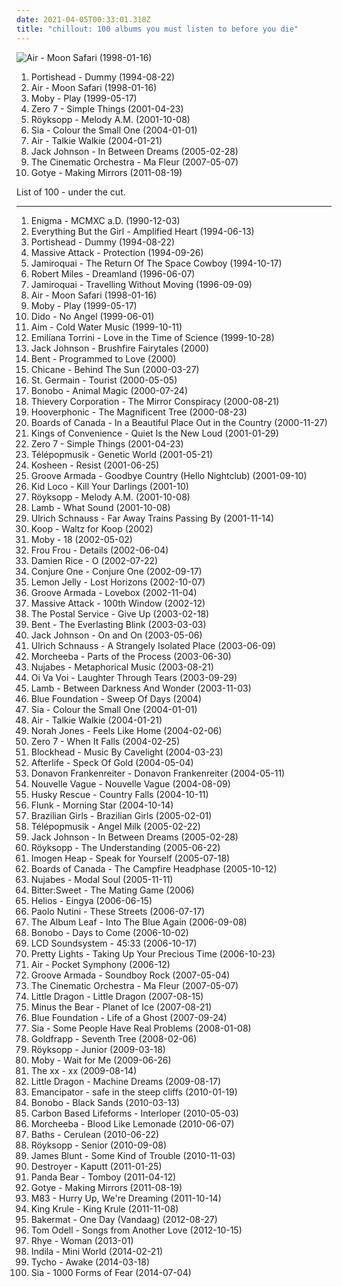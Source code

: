 ```yaml
---
date: 2021-04-05T00:33:01.318Z
title: "chillout: 100 albums you must listen to before you die"
---
```

![Air - Moon Safari (1998-01-16)](http://coverartarchive.org/release/4c55906c-349b-362d-922e-956762912b42/1257682386-500.jpg "Air - Moon Safari (1998-01-16)")
<ol class="albums">
<li data-cover="http://coverartarchive.org/release/87888070-1b25-4830-aebc-dee490058b74/2550628489-500.jpg" data-tags="trip-hop" role="button">Portishead - Dummy (1994-08-22)</li>
<li data-cover="http://coverartarchive.org/release/4c55906c-349b-362d-922e-956762912b42/1257682386-500.jpg" data-tags="electronic, chillout" role="button">Air - Moon Safari (1998-01-16)</li>
<li data-cover="http://coverartarchive.org/release/447055bf-f2a4-3f4b-9124-2c7d61d845fc/11827288168-500.jpg" data-tags="electronic" role="button">Moby - Play (1999-05-17)</li>
<li data-cover="http://coverartarchive.org/release/492ba46b-0c4b-48c6-8dae-162058dc95e9/12184142601-500.jpg" data-tags="chillout, downtempo" role="button">Zero 7 - Simple Things (2001-04-23)</li>
<li data-cover="https://img.discogs.com/cCrsEjLACyczWsYITTOxwaMW5rM=/fit-in/500x500/filters:strip_icc():format(jpeg):mode_rgb():quality(90)/discogs-images/R-1831286-1251312241.jpeg.jpg" data-tags="electronic, chillout" role="button">Röyksopp - Melody A.M. (2001-10-08)</li>
<li data-cover="http://coverartarchive.org/release/6ca7f4c7-e62c-4bc6-97cd-04b25f90b512/8250118267-500.jpg" data-tags="chillout, sia, female vocalists" role="button">Sia - Colour the Small One (2004-01-01)</li>
<li data-cover="http://coverartarchive.org/release/b8f3c647-89b1-4cd6-bb71-a91072380e46/2979651729-500.jpg" data-tags="electronic" role="button">Air - Talkie Walkie (2004-01-21)</li>
<li data-cover="http://coverartarchive.org/release/8803a42d-59ca-4eee-83ba-61fae63856f5/6148270094-500.jpg" data-tags="acoustic" role="button">Jack Johnson - In Between Dreams (2005-02-28)</li>
<li data-cover="https://via.placeholder.com/450" data-tags="downtempo, chillout" role="button">The Cinematic Orchestra - Ma Fleur (2007-05-07)</li>
<li data-cover="https://img.discogs.com/FJT4JjiaFBDBDCUdKj3ouXuus3M=/fit-in/293x293/filters:strip_icc():format(jpeg):mode_rgb():quality(90)/discogs-images/R-3069528-1314275965.jpeg.jpg" data-tags="indie, electronic" role="button">Gotye - Making Mirrors (2011-08-19)</li>
</ol>
List of 100 - under the cut.
<!-- more -->

_________________

<ol class="albums">
<li data-cover="http://coverartarchive.org/release/edf41191-f9ae-4eeb-9285-adbb1e1080f4/5899686673-500.jpg" data-tags="new age, enigma" role="button">
Enigma - MCMXC a.D. (1990-12-03)
</li>
<li data-cover="https://img.discogs.com/I5fvlW6nBIflOImPqtGD6LBw6_Q=/fit-in/600x591/filters:strip_icc():format(jpeg):mode_rgb():quality(90)/discogs-images/R-1099999-1191992249.jpeg.jpg" data-tags="chillout, electronic, downtempo, 90s, trip-hop" role="button">
Everything But the Girl - Amplified Heart (1994-06-13)
</li>
<li data-cover="http://coverartarchive.org/release/87888070-1b25-4830-aebc-dee490058b74/2550628489-500.jpg" data-tags="trip-hop" role="button">
Portishead - Dummy (1994-08-22)
</li>
<li data-cover="https://via.placeholder.com/450" data-tags="trip-hop" role="button">
Massive Attack - Protection (1994-09-26)
</li>
<li data-cover="http://coverartarchive.org/release/cac293d3-9ee1-495b-819f-524318f49432/26667277904-500.jpg" data-tags="acid jazz, funk" role="button">
Jamiroquai - The Return Of The Space Cowboy (1994-10-17)
</li>
<li data-cover="https://img.discogs.com/P-P_wUOfYu8cm9jWS8XPVzXdryo=/fit-in/600x592/filters:strip_icc():format(jpeg):mode_rgb():quality(90)/discogs-images/R-83507-1457553225-8498.jpeg.jpg" data-tags="trance, dream, robert miles" role="button">
Robert Miles - Dreamland (1996-06-07)
</li>
<li data-cover="http://coverartarchive.org/release/e357d59f-7440-47bd-97c5-88c38c1080f8/7479486477-500.jpg" data-tags="funk, acid jazz" role="button">
Jamiroquai - Travelling Without Moving (1996-09-09)
</li>
<li data-cover="http://coverartarchive.org/release/4c55906c-349b-362d-922e-956762912b42/1257682386-500.jpg" data-tags="electronic, chillout" role="button">
Air - Moon Safari (1998-01-16)
</li>
<li data-cover="http://coverartarchive.org/release/447055bf-f2a4-3f4b-9124-2c7d61d845fc/11827288168-500.jpg" data-tags="electronic" role="button">
Moby - Play (1999-05-17)
</li>
<li data-cover="http://coverartarchive.org/release/7a9b4a0c-0888-4889-804b-eae4f6a2d4b5/7948199430-500.jpg" data-tags="pop, dido, female vocalists" role="button">
Dido - No Angel (1999-06-01)
</li>
<li data-cover="http://coverartarchive.org/release/182495fd-ffe5-4a2d-bf68-43661285a0dc/3879149413-500.jpg" data-tags="chillout" role="button">
Aim - Cold Water Music (1999-10-11)
</li>
<li data-cover="http://coverartarchive.org/release/4086fb2d-8bae-4d8e-9557-30b84f10755f/19988749407-500.jpg" data-tags="indie, pop, female vocalists, singer-songwriter, trip hop" role="button">
Emilíana Torrini - Love in the Time of Science (1999-10-28)
</li>
<li data-cover="http://coverartarchive.org/release/34c07ea9-63ff-4d69-bfb2-279d52dda6da/27925708299-500.jpg" data-tags="acoustic" role="button">
Jack Johnson - Brushfire Fairytales (2000)
</li>
<li data-cover="https://img.discogs.com/aXOvlvSwksc_Va7qe_P5NtxadW4=/fit-in/150x150/filters:strip_icc():format(jpeg):mode_rgb():quality(90)/discogs-images/R-1493126-1223829030.jpeg.jpg" data-tags="chillout, downtempo" role="button">
Bent - Programmed to Love (2000)
</li>
<li data-cover="http://coverartarchive.org/release/92ad3ecb-1185-4cb9-8781-98f862951be2/6229377108-500.jpg" data-tags="trance" role="button">
Chicane - Behind The Sun (2000-03-27)
</li>
<li data-cover="http://coverartarchive.org/release/e3000089-a5ec-4d2a-b749-1fbbe7c9a134/1285984528-500.jpg" data-tags="acid jazz, electronic" role="button">
St. Germain - Tourist (2000-05-05)
</li>
<li data-cover="http://coverartarchive.org/release/040fccf3-f78e-40ff-8584-dcb022f539e7/3516392955-500.jpg" data-tags="downtempo, trip-hop" role="button">
Bonobo - Animal Magic (2000-07-24)
</li>
<li data-cover="https://via.placeholder.com/450" data-tags="chillout, trip-hop, downtempo" role="button">
Thievery Corporation - The Mirror Conspiracy (2000-08-21)
</li>
<li data-cover="http://coverartarchive.org/release/6d2317a8-c9f5-413e-a154-5690a4a0d4fd/25350299399-500.jpg" data-tags="trip-hop" role="button">
Hooverphonic - The Magnificent Tree (2000-08-23)
</li>
<li data-cover="http://coverartarchive.org/release/c5121f79-d6a3-4a07-876f-180f8bfe76d8/8866382616-500.jpg" data-tags="idm, ambient, electronic" role="button">
Boards of Canada - In a Beautiful Place Out in the Country (2000-11-27)
</li>
<li data-cover="https://img.discogs.com/lsz4cKVgVZ2Y5vbRL35Nv2_vGoo=/fit-in/600x600/filters:strip_icc():format(jpeg):mode_rgb():quality(90)/discogs-images/R-9784862-1526804148-7507.jpeg.jpg" data-tags="acoustic, indie pop, indie" role="button">
Kings of Convenience - Quiet Is the New Loud (2001-01-29)
</li>
<li data-cover="http://coverartarchive.org/release/492ba46b-0c4b-48c6-8dae-162058dc95e9/12184142601-500.jpg" data-tags="chillout, downtempo" role="button">
Zero 7 - Simple Things (2001-04-23)
</li>
<li data-cover="http://coverartarchive.org/release/51622cb0-251f-4cf8-8e1c-79a27c340e24/4049466485-500.jpg" data-tags="electronic, chillout, downtempo, trip-hop" role="button">
Télépopmusik - Genetic World (2001-05-21)
</li>
<li data-cover="https://img.discogs.com/UVRE9KE-Ba7u4VKWfUvi9M4_PDw=/fit-in/600x800/filters:strip_icc():format(jpeg):mode_rgb():quality(90)/discogs-images/R-4377788-1460896455-8546.jpeg.jpg" data-tags="electronic, trip-hop" role="button">
Kosheen - Resist (2001-06-25)
</li>
<li data-cover="http://coverartarchive.org/release/41dc852a-36ab-4c92-a97c-6f864e526c66/4759377343-500.jpg" data-tags="chillout, electronic" role="button">
Groove Armada - Goodbye Country (Hello Nightclub) (2001-09-10)
</li>
<li data-cover="http://coverartarchive.org/release/31053210-b40e-4105-a27f-0b8e83e77b94/8594647165-500.jpg" data-tags="chillout, electronica" role="button">
Kid Loco - Kill Your Darlings (2001-10)
</li>
<li data-cover="https://img.discogs.com/cCrsEjLACyczWsYITTOxwaMW5rM=/fit-in/500x500/filters:strip_icc():format(jpeg):mode_rgb():quality(90)/discogs-images/R-1831286-1251312241.jpeg.jpg" data-tags="electronic, chillout" role="button">
Röyksopp - Melody A.M. (2001-10-08)
</li>
<li data-cover="http://coverartarchive.org/release/e0e5d44b-6995-320f-8fdc-8eaf0a0b90e4/8432483528-500.jpg" data-tags="trip-hop" role="button">
Lamb - What Sound (2001-10-08)
</li>
<li data-cover="https://img.discogs.com/fz2gCGNE1ZDPji-D3fcK8oKAzxQ=/fit-in/472x419/filters:strip_icc():format(jpeg):mode_rgb():quality(90)/discogs-images/R-1577550-1256586457.jpeg.jpg" data-tags="ambient, electronic" role="button">
Ulrich Schnauss - Far Away Trains Passing By (2001-11-14)
</li>
<li data-cover="http://coverartarchive.org/release/55a3ba25-f854-3e65-bb2b-81fe43664fe9/8049313366-500.jpg" data-tags="jazz, nu jazz, electronic" role="button">
Koop - Waltz for Koop (2002)
</li>
<li data-cover="http://coverartarchive.org/release/de88c422-1cf3-49cc-9095-3cda552b8727/4262680116-500.jpg" data-tags="electronic" role="button">
Moby - 18 (2002-05-02)
</li>
<li data-cover="https://img.discogs.com/daq5ZWT8FClVsv-3G5seTAS3fUk=/fit-in/600x600/filters:strip_icc():format(jpeg):mode_rgb():quality(90)/discogs-images/R-221364-1144835058.jpeg.jpg" data-tags="female vocalists, electronic" role="button">
Frou Frou - Details (2002-06-04)
</li>
<li data-cover="https://img.discogs.com/ZQlQz6fBE2IohmkyyWgN2qBYtbw=/fit-in/150x150/filters:strip_icc():format(jpeg):mode_rgb():quality(90)/discogs-images/R-1222805-1202239031.jpeg.jpg" data-tags="acoustic, singer-songwriter, folk" role="button">
Damien Rice - O (2002-07-22)
</li>
<li data-cover="http://coverartarchive.org/release/b1374cc9-4e6f-4ec8-9902-84ae1430d0a6/21618689737-500.jpg" data-tags="ambient, chillout" role="button">
Conjure One - Conjure One (2002-09-17)
</li>
<li data-cover="http://coverartarchive.org/release/5f6ab213-47e7-3653-b076-dc08eadf7666/14666711242-500.jpg" data-tags="electronica, chillout" role="button">
Lemon Jelly - Lost Horizons (2002-10-07)
</li>
<li data-cover="https://img.discogs.com/OF_LRi4rpgow7oCJmxPQn_rNCXk=/fit-in/300x285/filters:strip_icc():format(jpeg):mode_rgb():quality(90)/discogs-images/R-2023700-1260442212.jpeg.jpg" data-tags="electronic, chillout, dance" role="button">
Groove Armada - Lovebox (2002-11-04)
</li>
<li data-cover="http://coverartarchive.org/release/715db53a-e261-3ea1-af6d-f502201a3549/3490018723-500.jpg" data-tags="trip-hop" role="button">
Massive Attack - 100th Window (2002-12)
</li>
<li data-cover="https://img.discogs.com/0KYiptrcWBVNaineREV1kbuow2U=/fit-in/600x588/filters:strip_icc():format(jpeg):mode_rgb():quality(90)/discogs-images/R-5104968-1384623054-8986.jpeg.jpg" data-tags="indie, electronic" role="button">
The Postal Service - Give Up (2003-02-18)
</li>
<li data-cover="http://coverartarchive.org/release/1e26334d-3930-3659-acc1-8117362e3e7d/4042861582-500.jpg" data-tags="chillout" role="button">
Bent - The Everlasting Blink (2003-03-03)
</li>
<li data-cover="http://coverartarchive.org/release/972a10fd-c0b7-47c4-9c72-267a8e6aec38/23562352835-500.jpg" data-tags="acoustic, jack johnson" role="button">
Jack Johnson - On and On (2003-05-06)
</li>
<li data-cover="http://coverartarchive.org/release/4da446f6-d2c4-3c1d-bbd5-2827edd023a2/11858141676-500.jpg" data-tags="electronic, ambient" role="button">
Ulrich Schnauss - A Strangely Isolated Place (2003-06-09)
</li>
<li data-cover="http://coverartarchive.org/release/e0cd2528-ed2e-3f74-bcda-8c7e97e9f221/21326685665-500.jpg" data-tags="chillout, trip-hop, morcheeba" role="button">
Morcheeba - Parts of the Process (2003-06-30)
</li>
<li data-cover="http://coverartarchive.org/release/941a3f75-661f-4e89-8381-cbf851bea6b6/4765069290-500.jpg" data-tags="hip-hop, chillout, japanese" role="button">
Nujabes - Metaphorical Music (2003-08-21)
</li>
<li data-cover="https://img.discogs.com/CYWXnnOLgzBU6l5Xxflmh3bL9cw=/fit-in/600x600/filters:strip_icc():format(jpeg):mode_rgb():quality(90)/discogs-images/R-5084192-1384054235-2279.jpeg.jpg" data-tags="chillout, world" role="button">
Oi Va Voi - Laughter Through Tears (2003-09-29)
</li>
<li data-cover="http://coverartarchive.org/release/b2b78290-b041-4cdb-8355-7f8090ff7485/21687038310-500.jpg" data-tags="trip-hop" role="button">
Lamb - Between Darkness And Wonder (2003-11-03)
</li>
<li data-cover="http://coverartarchive.org/release/5969ae15-8e51-44b7-a5a7-b55d6dea1053/24102546544-500.jpg" data-tags="chillout" role="button">
Blue Foundation - Sweep Of Days (2004)
</li>
<li data-cover="http://coverartarchive.org/release/6ca7f4c7-e62c-4bc6-97cd-04b25f90b512/8250118267-500.jpg" data-tags="chillout, sia, female vocalists" role="button">
Sia - Colour the Small One (2004-01-01)
</li>
<li data-cover="http://coverartarchive.org/release/b8f3c647-89b1-4cd6-bb71-a91072380e46/2979651729-500.jpg" data-tags="electronic" role="button">
Air - Talkie Walkie (2004-01-21)
</li>
<li data-cover="http://coverartarchive.org/release/d443845e-fd6a-43dd-a533-7ac239809cb6/19918684452-500.jpg" data-tags="jazz" role="button">
Norah Jones - Feels Like Home (2004-02-06)
</li>
<li data-cover="https://img.discogs.com/TntSDuGQXlbBnS7o3Jr44SA9rdQ=/fit-in/600x593/filters:strip_icc():format(jpeg):mode_rgb():quality(90)/discogs-images/R-244778-1458760798-4830.jpeg.jpg" data-tags="chillout" role="button">
Zero 7 - When It Falls (2004-02-25)
</li>
<li data-cover="https://via.placeholder.com/450" data-tags="downtempo, trip-hop, ninja tune" role="button">
Blockhead - Music By Cavelight (2004-03-23)
</li>
<li data-cover="http://coverartarchive.org/release/9c024f86-043c-49c6-ad12-112efe4dea11/6700699996-500.jpg" data-tags="chillout, lounge" role="button">
Afterlife - Speck Of Gold (2004-05-04)
</li>
<li data-cover="http://coverartarchive.org/release/570e3951-5811-462e-af10-a5571406d2e1/16436830735-500.jpg" data-tags="acoustic, folk pop surf singer, surf" role="button">
Donavon Frankenreiter - Donavon Frankenreiter (2004-05-11)
</li>
<li data-cover="http://coverartarchive.org/release/bea245eb-a490-4f63-b9e9-c564bc42d514/15272031336-500.jpg" data-tags="bossa nova, french, covers" role="button">
Nouvelle Vague - Nouvelle Vague (2004-08-09)
</li>
<li data-cover="http://coverartarchive.org/release/c3dbdd06-12b4-4085-91e0-491a96c93978/4281144804-500.jpg" data-tags="chillout, downtempo" role="button">
Husky Rescue - Country Falls (2004-10-11)
</li>
<li data-cover="http://coverartarchive.org/release/7b61a0be-2648-4157-8248-135d3c2772d6/7851637035-500.jpg" data-tags="chillout" role="button">
Flunk - Morning Star (2004-10-14)
</li>
<li data-cover="http://coverartarchive.org/release/75735819-6bca-42bf-a807-5d456f277dbd/11778363663-500.jpg" data-tags="chillout, electronica" role="button">
Brazilian Girls - Brazilian Girls (2005-02-01)
</li>
<li data-cover="http://coverartarchive.org/release/90e011e2-1a3b-483c-9684-355601689c0f/8050276606-500.jpg" data-tags="trip-hop, electronic, chillout, electronica" role="button">
Télépopmusik - Angel Milk (2005-02-22)
</li>
<li data-cover="http://coverartarchive.org/release/8803a42d-59ca-4eee-83ba-61fae63856f5/6148270094-500.jpg" data-tags="acoustic" role="button">
Jack Johnson - In Between Dreams (2005-02-28)
</li>
<li data-cover="http://coverartarchive.org/release/1a4c78f8-ec49-30cb-97ee-cf64a95d0e12/4483613510-500.jpg" data-tags="electronic" role="button">
Röyksopp - The Understanding (2005-06-22)
</li>
<li data-cover="http://coverartarchive.org/release/f29ea105-ff73-4d44-9ab6-9980b646e5a3/11712689954-500.jpg" data-tags="female vocalists" role="button">
Imogen Heap - Speak for Yourself (2005-07-18)
</li>
<li data-cover="http://coverartarchive.org/release/46448c2f-dbf1-49eb-a07a-ab9cb8d4ad4f/9818690351-500.jpg" data-tags="ambient, electronic" role="button">
Boards of Canada - The Campfire Headphase (2005-10-12)
</li>
<li data-cover="http://coverartarchive.org/release/9f3a4a9b-5741-4a3b-9350-10940ce8bbf3/22229285708-500.jpg" data-tags="chillout, hip-hop, instrumental" role="button">
Nujabes - Modal Soul (2005-11-11)
</li>
<li data-cover="https://img.discogs.com/Ow3Afko6fXG3TxPVpaAT7myTh_k=/fit-in/600x536/filters:strip_icc():format(jpeg):mode_rgb():quality(90)/discogs-images/R-751304-1278286208.jpeg.jpg" data-tags="chillout, trip-hop, female vocalists, downtempo" role="button">
Bitter:Sweet - The Mating Game (2006)
</li>
<li data-cover="http://coverartarchive.org/release/bdbeeba8-11c2-49aa-b01d-eb445af7f44c/4469616343-500.jpg" data-tags="ambient" role="button">
Helios - Eingya (2006-06-15)
</li>
<li data-cover="http://coverartarchive.org/release/0f6aee88-6d56-34d2-a628-eead929a45e3/6358999364-500.jpg" data-tags="pop, singer-songwriter, indie" role="button">
Paolo Nutini - These Streets (2006-07-17)
</li>
<li data-cover="https://img.discogs.com/GPy5UWU-bunOlZMGD56Pky5MSg0=/fit-in/600x529/filters:strip_icc():format(jpeg):mode_rgb():quality(90)/discogs-images/R-789533-1532239155-6833.jpeg.jpg" data-tags="post-rock" role="button">
The Album Leaf - Into The Blue Again (2006-09-08)
</li>
<li data-cover="http://coverartarchive.org/release/6e99b4b6-42ca-4187-8249-68edaed60fe5/10340005308-500.jpg" data-tags="electronic, downtempo, trip-hop, chillout" role="button">
Bonobo - Days to Come (2006-10-02)
</li>
<li data-cover="http://coverartarchive.org/release/52a6f83d-da94-431e-ba83-b60842204a80/8677214568-500.jpg" data-tags="electronic, dance, chillout" role="button">
LCD Soundsystem - 45:33 (2006-10-17)
</li>
<li data-cover="http://coverartarchive.org/release/d7548fbc-8cac-41e9-a59c-d286696ace9e/2402661758-500.jpg" data-tags="usa underground" role="button">
Pretty Lights - Taking Up Your Precious Time (2006-10-23)
</li>
<li data-cover="http://coverartarchive.org/release/e7e3892c-57eb-3671-9440-987f6082ab1a/4379839294-500.jpg" data-tags="electronic" role="button">
Air - Pocket Symphony (2006-12)
</li>
<li data-cover="http://coverartarchive.org/release/02814ccf-042f-47ac-acd0-36a5855d783f/10401043883-500.jpg" data-tags="electronic, chillout" role="button">
Groove Armada - Soundboy Rock (2007-05-04)
</li>
<li data-cover="https://via.placeholder.com/450" data-tags="downtempo, chillout" role="button">
The Cinematic Orchestra - Ma Fleur (2007-05-07)
</li>
<li data-cover="http://coverartarchive.org/release/5c1f9dc2-fb74-4e32-8f00-4fc1c9d530b2/5430078227-500.jpg" data-tags="trip-hop, chillout" role="button">
Little Dragon - Little Dragon (2007-08-15)
</li>
<li data-cover="http://coverartarchive.org/release/e3c0a8ce-6f8f-4aa2-9db0-f0a9a44504d8/2103706278-500.jpg" data-tags="indie rock, indie, mellow" role="button">
Minus the Bear - Planet of Ice (2007-08-21)
</li>
<li data-cover="http://coverartarchive.org/release/fccab1be-d6b2-4eca-a4ff-513bd01f0d47/2819936375-500.jpg" data-tags="electronic, twilight" role="button">
Blue Foundation - Life of a Ghost (2007-09-24)
</li>
<li data-cover="http://coverartarchive.org/release/b5c33b49-39d8-4112-a195-3bf114decafb/28675957501-500.jpg" data-tags="chillout" role="button">
Sia - Some People Have Real Problems (2008-01-08)
</li>
<li data-cover="https://img.discogs.com/oINYvIAj4nGgB63ZUW-Wwl9rfFY=/fit-in/471x476/filters:strip_icc():format(jpeg):mode_rgb():quality(90)/discogs-images/R-2407288-1282315698.jpeg.jpg" data-tags="female vocalists, downtempo, trip-hop" role="button">
Goldfrapp - Seventh Tree (2008-02-06)
</li>
<li data-cover="https://img.discogs.com/MUumR8qjnx5I3u-Cbrj7FijELMQ=/fit-in/597x600/filters:strip_icc():format(jpeg):mode_rgb():quality(90)/discogs-images/R-485126-1337177339-9006.jpeg.jpg" data-tags="electronic" role="button">
Röyksopp - Junior (2009-03-18)
</li>
<li data-cover="http://coverartarchive.org/release/8e378c3e-0af4-373f-94fc-84c03e8b4374/7932628388-500.jpg" data-tags="ambient, chillout, electronic" role="button">
Moby - Wait for Me (2009-06-26)
</li>
<li data-cover="http://coverartarchive.org/release/2d9f9aac-1884-3939-a3b7-01437151e495/7167631451-500.jpg" data-tags="indie" role="button">
The xx - xx (2009-08-14)
</li>
<li data-cover="https://img.discogs.com/5fhYAthYMO7Zk-qhzSStks4MKHk=/fit-in/150x150/filters:strip_icc():format(jpeg):mode_rgb():quality(90)/discogs-images/R-1890282-1250423172.jpeg.jpg" data-tags="electronic, electronica, trip-hop" role="button">
Little Dragon - Machine Dreams (2009-08-17)
</li>
<li data-cover="http://coverartarchive.org/release/47f2833f-f125-4a8c-8a10-a3fddf16c2b8/1772748552-500.jpg" data-tags="downtempo" role="button">
Emancipator - safe in the steep cliffs (2010-01-19)
</li>
<li data-cover="http://coverartarchive.org/release/5cfd09c6-d8df-4a03-9811-907b2ffadbda/6194655124-500.jpg" data-tags="downtempo, trip-hop, electronic" role="button">
Bonobo - Black Sands (2010-03-13)
</li>
<li data-cover="http://coverartarchive.org/release/d5d1fce6-e9e1-4565-976d-f046c3d5d252/4500932243-500.jpg" data-tags="ambient, chillout" role="button">
Carbon Based Lifeforms - Interloper (2010-05-03)
</li>
<li data-cover="http://coverartarchive.org/release/0d8974fc-80e2-45b0-8060-f415f5bdb75e/3765476518-500.jpg" data-tags="chillout" role="button">
Morcheeba - Blood Like Lemonade (2010-06-07)
</li>
<li data-cover="http://coverartarchive.org/release/5ddd6650-d435-447d-8679-98a63ddaf637/3944000674-500.jpg" data-tags="electronic, downtempo, idm" role="button">
Baths - Cerulean (2010-06-22)
</li>
<li data-cover="http://coverartarchive.org/release/3c0ee85d-f641-30c8-98f3-942a18aac1ca/3464785017-500.jpg" data-tags="chillout, electronic, ambient" role="button">
Röyksopp - Senior (2010-09-08)
</li>
<li data-cover="http://coverartarchive.org/release/9b1c0003-7de6-4620-ab57-cf6cd03bb269/7533919648-500.jpg" data-tags="pop, singer-songwriter, james blunt" role="button">
James Blunt - Some Kind of Trouble (2010-11-03)
</li>
<li data-cover="http://coverartarchive.org/release/e3ec2e6e-352a-4492-9731-abd7df18904b/17968014950-500.jpg" data-tags="sophisti-pop" role="button">
Destroyer - Kaputt (2011-01-25)
</li>
<li data-cover="http://coverartarchive.org/release/8d5b56e7-7412-4724-9407-039e64ecd014/13800964524-500.jpg" data-tags="indie, experimental, experimental rock, paw tracks" role="button">
Panda Bear - Tomboy (2011-04-12)
</li>
<li data-cover="https://img.discogs.com/FJT4JjiaFBDBDCUdKj3ouXuus3M=/fit-in/293x293/filters:strip_icc():format(jpeg):mode_rgb():quality(90)/discogs-images/R-3069528-1314275965.jpeg.jpg" data-tags="indie, electronic" role="button">
Gotye - Making Mirrors (2011-08-19)
</li>
<li data-cover="http://coverartarchive.org/release/0b87ebcf-216b-4255-9c19-93c12861f173/1900040046-500.jpg" data-tags="electronic, dream pop, shoegaze" role="button">
M83 - Hurry Up, We're Dreaming (2011-10-14)
</li>
<li data-cover="http://coverartarchive.org/release/1d204cfd-89ec-4766-9d58-6c9a03c01166/21267907257-500.jpg" data-tags="chillout, experimental, dub, blues, psychedelic" role="button">
King Krule - King Krule (2011-11-08)
</li>
<li data-cover="http://coverartarchive.org/release/360ec8be-ecb2-4229-b4f6-7424e40c9d1d/7931664102-500.jpg" data-tags="chillout, electronic, dance, house, deep house, dutch, liebe ich" role="button">
Bakermat - One Day (Vandaag) (2012-08-27)
</li>
<li data-cover="http://coverartarchive.org/release/3151b89c-bc33-4304-9b0c-04158417b641/11082339511-500.jpg" data-tags="chillout, indie, folk, acoustic, listen, another love, songs played on kslu" role="button">
Tom Odell - Songs from Another Love (2012-10-15)
</li>
<li data-cover="http://coverartarchive.org/release/7dfd5c40-ee28-4fda-8369-fe3748f75930/3612285293-500.jpg" data-tags="soul, sophisti-pop" role="button">
Rhye - Woman (2013-01)
</li>
<li data-cover="http://coverartarchive.org/release/2faeabf0-53b4-4601-8983-68337f569bad/6458215931-500.jpg" data-tags="chillout, vocal, chanson, alternative, folk, female vocalists, singer-songwriter, mellow, ethereal, alternative pop, vocal pop, better than expected, purchase list" role="button">
Indila - Mini World (2014-02-21)
</li>
<li data-cover="http://coverartarchive.org/release/0b2a9196-d842-4a2b-89ea-d77838789384/8490230955-500.jpg" data-tags="electronic, indie, instrumental, ambient, post-rock" role="button">
Tycho - Awake (2014-03-18)
</li>
<li data-cover="http://coverartarchive.org/release/e6d7ebd8-9de1-4e94-b390-3975e603a66d/7724907354-500.jpg" data-tags="pop" role="button">
Sia - 1000 Forms of Fear (2014-07-04)
</li>
</ol>
